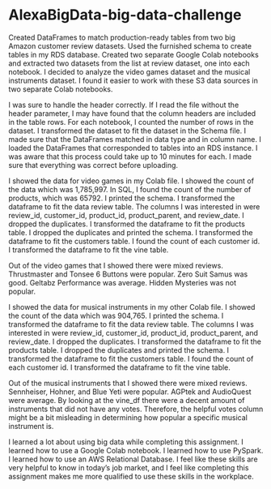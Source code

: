 # AlexaBigData-big-data-challenge
Created DataFrames to match production-ready tables from two big Amazon customer review datasets. Used the furnished schema to create tables in my RDS database. Created two separate Google Colab notebooks and extracted two datasets from the list at review dataset, one into each notebook. I decided to analyze the video games dataset and the musical instruments dataset. I found it easier to work with these S3 data sources in two separate Colab notebooks.

I was sure to handle the header correctly. If I read the file without the header parameter, I may have found that the column headers are included in the table rows. For each notebook, I counted the number of rows in the dataset. I transformed the dataset to fit the dataset in the Schema file. I made sure that the DataFrames matched in data type and in column name. I loaded the DataFrames that corresponded to tables into an RDS instance. I was aware that this process could take up to 10 minutes for each. I made sure that everything was correct before uploading.

I showed the data for video games in my Colab file. I showed the count of the data which was 1,785,997. In SQL, I found the count of the number of products, which was 65792. I printed the schema. I transformed the dataframe to fit the data review table. The columns I was interested in were review_id, customer_id, product_id, product_parent, and review_date. I dropped the duplicates. I transformed the dataframe to fit the products table. I dropped the duplicates and printed the schema. I transformed the dataframe to fit the customers table. I found the count of each customer id. I transformed the dataframe to fit the vine table. 
	
Out of the video games that I showed there were mixed reviews. Thrustmaster and Tonsee 6 Buttons were popular. Zero Suit Samus was good. Geltabz Performance was average. Hidden Mysteries was not popular. 

I showed the data for musical instruments in my other Colab file. I showed the count of the data which was 904,765. I printed the schema. I transformed the dataframe to fit the data review table. The columns I was interested in were review_id, customer_id, product_id, product_parent, and review_date. I dropped the duplicates. I transformed the dataframe to fit the products table. I dropped the duplicates and printed the schema. I transformed the dataframe to fit the customers table. I found the count of each customer id. I transformed the dataframe to fit the vine table.

Out of the musical instruments that I showed there were mixed reviews. Sennheiser, Hohner, and Blue Yeti were popular. AGPtek and AudioQuest were average. By looking at the vine_df there were a decent amount of instruments that did not have any votes. Therefore, the helpful votes column might be a bit misleading in determining how popular a specific musical instrument is. 

I learned a lot about using big data while completing this assignment. I learned how to use a Google Colab notebook. I learned how to use PySpark. I learned how to use an AWS Relational Database. I feel like these skills are very helpful to know in today’s job market, and I feel like completing this assignment makes me more qualified to use these skills in the workplace. 






